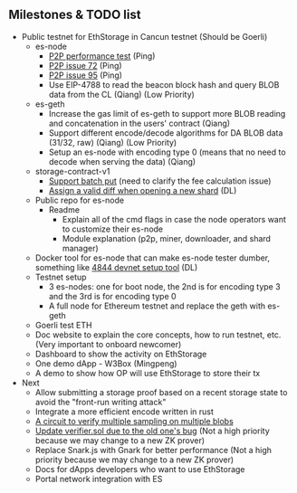 ## Milestones & TODO list

- Public testnet for EthStorage in Cancun testnet (Should be Goerli)
  - es-node
    - [P2P performance test](https://github.com/ethstorage/go-ethstorage/pull/66) (Ping)
    - [P2P issue 72](https://github.com/ethstorage/go-ethstorage/pull/91) (Ping)
    - [P2P issue 95](https://github.com/ethstorage/go-ethstorage/issues/95) (Ping)
    - Use EIP-4788 to read the beacon block hash and query BLOB data from the CL (Qiang) (Low Priority)
  - es-geth
    - Increase the gas limit of es-geth to support more BLOB reading and concatenation in the users' contract (Qiang)
    - Support different encode/decode algorithms for DA BLOB data (31/32, raw) (Qiang) (Low Priority)
    - Setup an es-node with encoding type 0 (means that no need to decode when serving the data) (Qiang)
  - storage-contract-v1
    - [Support batch put](https://github.com/ethstorage/storage-contracts-v1/issues/17) (need to clarify the fee calculation issue)
    - [Assign a valid diff when opening a new shard](https://github.com/ethstorage/storage-contracts-v1/issues/23) (DL)
  - Public repo for es-node
    - Readme
      - Explain all of the cmd flags in case the node operators want to customize their es-node
      - Module explanation (p2p, miner, downloader, and shard manager)
  - Docker tool for es-node that can make es-node tester dumber, something like [4844 devnet setup tool](https://github.com/jimmygchen/eip4844-devnet/) (DL)
  - Testnet setup
    - 3 es-nodes: one for boot node, the 2nd is for encoding type 3 and the 3rd is for encoding type 0
    - A full node for Ethereum testnet and replace the geth with es-geth
  - Goerli test ETH
  - Doc website to explain the core concepts, how to run testnet, etc. (Very important to onboard newcomer)
  - Dashboard to show the activity on EthStorage
  - One demo dApp - W3Box (Mingpeng)
  - A demo to show how OP will use EthStorage to store their tx
- Next
  - Allow submitting a storage proof based on a recent storage state to avoid the "front-run writing attack"
  - Integrate a more efficient encode written in rust
  - [A circuit to verify multiple sampling on multiple blobs](https://github.com/ethstorage/storage-contracts-v1/issues/20)
  - [Update verifier.sol due to the old one's bug](https://github.com/ethstorage/storage-contracts-v1/pull/10) (Not a high priority because we may change to a new ZK prover)
  - Replace Snark.js with Gnark for better performance (Not a high priority because we may change to a new ZK prover)
  - Docs for dApps developers who want to use EthStorage
  - Portal network integration with ES
